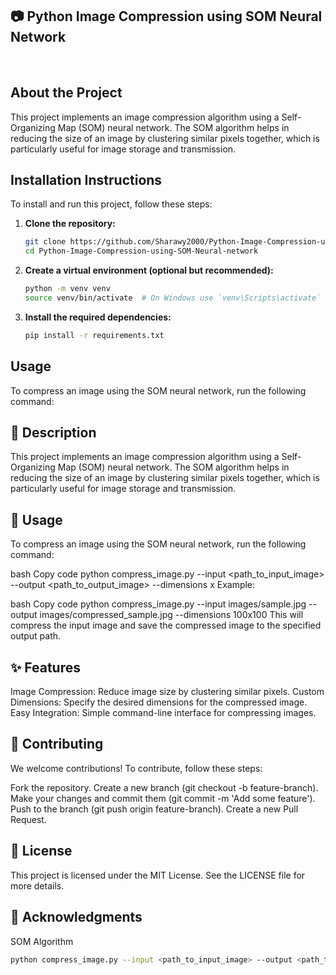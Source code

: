 <p align="center">
  <a href="https://github.com/Sharawy2000/Python-Image-Compression-using-SOM-Neural-network" target="_blank">
  </a>
</p>

<h2> 📷 Python Image Compression using SOM Neural Network </h2>
<br>

## About the Project

This project implements an image compression algorithm using a Self-Organizing Map (SOM) neural network. The SOM algorithm helps in reducing the size of an image by clustering similar pixels together, which is particularly useful for image storage and transmission.

## Installation Instructions

To install and run this project, follow these steps:

1. **Clone the repository:**

    ```bash
    git clone https://github.com/Sharawy2000/Python-Image-Compression-using-SOM-Neural-network.git
    cd Python-Image-Compression-using-SOM-Neural-network
    ```

2. **Create a virtual environment (optional but recommended):**

    ```bash
    python -m venv venv
    source venv/bin/activate  # On Windows use `venv\Scripts\activate`
    ```

3. **Install the required dependencies:**

    ```bash
    pip install -r requirements.txt
    ```

## Usage

To compress an image using the SOM neural network, run the following command:



## 📄 Description

This project implements an image compression algorithm using a Self-Organizing Map (SOM) neural network. The SOM algorithm helps in reducing the size of an image by clustering similar pixels together, which is particularly useful for image storage and transmission.


## 📸 Usage


To compress an image using the SOM neural network, run the following command:

bash
Copy code
python compress_image.py --input <path_to_input_image> --output <path_to_output_image> --dimensions <width>x<height>
Example:

bash
Copy code
python compress_image.py --input images/sample.jpg --output images/compressed_sample.jpg --dimensions 100x100
This will compress the input image and save the compressed image to the specified output path.



## ✨ Features

Image Compression: Reduce image size by clustering similar pixels.
Custom Dimensions: Specify the desired dimensions for the compressed image.
Easy Integration: Simple command-line interface for compressing images.



## 🤝 Contributing


We welcome contributions! To contribute, follow these steps:

Fork the repository.
Create a new branch (git checkout -b feature-branch).
Make your changes and commit them (git commit -m 'Add some feature').
Push to the branch (git push origin feature-branch).
Create a new Pull Request.



## 📜 License


This project is licensed under the MIT License. See the LICENSE file for more details.



## 🙏 Acknowledgments


SOM Algorithm


```bash
python compress_image.py --input <path_to_input_image> --output <path_to_output_image> --dimensions <width>x<height>
